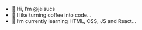 - 👋 Hi, I’m @jeisucs
- 👀 I like turning coffee into code...
- 🌱 I’m currently learning HTML, CSS, JS and React...


<!---
jeisucs/jeisucs is a ✨ special ✨ repository because its `README.md` (this file) appears on your GitHub profile.
You can click the Preview link to take a look at your changes.
--->

